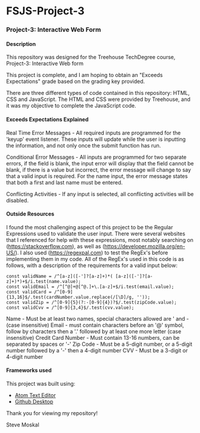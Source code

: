 # FSJS-Project-3
### Project-3: Interactive Web Form

#### Description

This repository was designed for the Treehouse TechDegree course, Project-3: Interactive Web form

This project is complete, and I am hoping to obtain an "Exceeds Expectations" grade based on the grading key provided.

There are three different types of code contained in this repository: HTML, CSS and JavaScript. The HTML and CSS were provided by Treehouse, and it was my objective to complete the JavaScript code.

#### Exceeds Expectations Explained

Real Time Error Messages -
All required inputs are programmed for the 'keyup' event listener. These inputs will update while the user is inputting the information, and not only once the submit function has run.

Conditional Error Messages -
All inputs are programmed for two separate errors, if the field is blank, the input error will display that the field cannot be blank, if there is a value but incorrect, the error message will change to say that a valid input is required. For the name input, the error message states that both a first and last name must be entered.

Conflicting Activities -
If any input is selected, all conflicting activities will be disabled.

#### Outside Resources

I found the most challenging aspect of this project to be the Regular Expressions used to validate the user input. There were several websites that I referenced for help with these expressions, most notably searching on (https://stackoverflow.com), as well as (https://developer.mozilla.org/en-US/). I also used (https://regexpal.com) to test the RegEx's before implementing them in my code. All of the RegEx's used in this code is as follows, with a description of the requirements for a valid input below:

```
const validName = /^[a-z]([-']?[a-z]+)*( [a-z]([-']?[a-z]+)*)+$/i.test(name.value);
const validEmail = /^[^@]+@[^@.]+\.[a-z]+$/i.test(email.value);
const validCard = /^[0-9]{13,16}$/.test(cardNumber.value.replace(/[\D]/g, ''));
const validZip = /^[0-9]{5}(?:-[0-9]{4})?$/.test(zipCode.value);
const validCvv = /^[0-9]{3,4}$/.test(cvv.value);
```
Name - Must be at least two names, special characters allowed are ' and -  (case insensitive)
Email - must contain characters before an '@' symbol, follow by characters then a '.' followed by at least one more letter (case insensitive)
Credit Card Number - Must contain 13-16 numbers, can be separated by spaces or '-'
Zip Code - Must be a 5-digit number, or a 5-digit number followed by a '-' then a 4-digit number
CVV - Must be a 3-digit or 4-digit number

#### Frameworks used

This project was built using:
  - [Atom Text Editor](https://atom.io)
  - [Github Desktop](https://desktop.github.com)

Thank you for viewing my repository!

Steve Moskal

